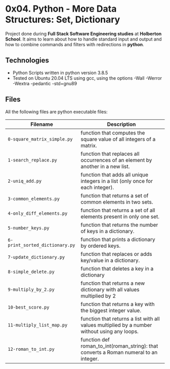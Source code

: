 # 0x04. Python - More Data Structures: Set, Dictionary

Project done during **Full Stack Software Engineering studies** at **Holberton School**. It aims to learn about how to handle standard input and output and how to combine commands and filters with redirections in **python**.

## Technologies

- Python Scripts written in python version 3.8.5
- Tested on Ubuntu 20.04 LTS using gcc, using the options -Wall -Werror -Wextra -pedantic -std=gnu89

## Files

All the following files are python executable files:

| Filename | Description                                                                                  |
| ------- |----------------------------------------------------------------------------------------------|
| `0-square_matrix_simple.py` | function that computes the square value of all integers of a matrix.                         |
| `1-search_replace.py` | function that replaces all occurrences of an element by another in a new list.               |
| `2-uniq_add.py` | function that adds all unique integers in a list (only once for each integer).               |
| `3-common_elements.py` | function that returns a set of common elements in two sets.                                  |
| `4-only_diff_elements.py` | function that returns a set of all elements present in only one set.                         |
| `5-number_keys.py` | function that returns the number of keys in a dictionary.                                    |
| `6-print_sorted_dictionary.py` | function that prints a dictionary by ordered keys.                                           |
| `7-update_dictionary.py` | function that replaces or adds key/value in a dictionary.                                    |
| `8-simple_delete.py` | function that deletes a key in a dictionary                                                  |
| `9-multiply_by_2.py` | function that returns a new dictionary with all values multiplied by 2                       |
| `10-best_score.py` | function that returns a key with the biggest integer value.                                  |
| `11-multiply_list_map.py` | function that returns a list with all values multiplied by a number without using any loops. |
| `12-roman_to_int.py` | function def roman_to_int(roman_string): that converts a Roman numeral to an integer.        |
